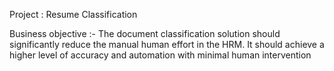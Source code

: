 Project : Resume Classification

Business objective :-
    The document classification solution should significantly reduce the manual human effort in the HRM. It should achieve a higher level of accuracy and automation with minimal human intervention
